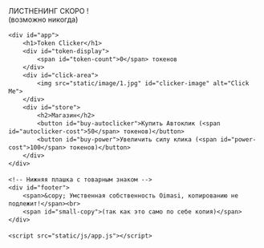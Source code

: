 <!DOCTYPE html>
<html lang="en">
<head>
    <meta charset="UTF-8">
    <meta name="viewport" content="width=device-width, initial-scale=1.0">
    <title>10A Kombat Clicker</title>
    <link rel="stylesheet" href="static/CSS/styles.css">
</head>
<body>
    <!-- Верхняя плашка с мигающим текстом -->
    <div id="announcement">
        <span id="announcement-text">ЛИСТНЕНИНГ СКОРО !</span><br>
        <span id="maybe-never">(возможно никогда)</span>
    </div>

    <div id="app">
        <h1>Token Clicker</h1>
        <div id="token-display">
            <span id="token-count">0</span> токенов
        </div>
        <div id="click-area">
            <img src="static/image/1.jpg" id="clicker-image" alt="Click Me">
        </div>
        <div id="store">
            <h2>Магазин</h2>
            <button id="buy-autoclicker">Купить Автоклик (<span id="autoclicker-cost">50</span> токенов)</button>
            <button id="buy-power">Увеличить силу клика (<span id="power-cost">100</span> токенов)</button>
        </div>
    </div>

    <!-- Нижняя плашка с товарным знаком -->
    <div id="footer">
        <span>&copy; Умственная собственность Oimasi, копированию не подлежит!</span><br>
        <span id="small-copy">(так как это само по себе копия)</span>
    </div>

    <script src="static/js/app.js"></script>
</body>
</html>
